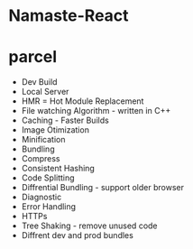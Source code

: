 # Namaste-React

# parcel 
- Dev Build
- Local Server
- HMR = Hot Module Replacement
- File watching Algorithm - written in C++
- Caching - Faster Builds
- Image Otimization
- Minification
- Bundling
- Compress
- Consistent Hashing
- Code Splitting
- Diffrential Bundling - support older browser
- Diagnostic
- Error Handling
- HTTPs
- Tree Shaking - remove unused code 
- Diffrent dev and prod bundles
